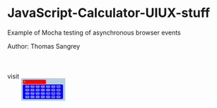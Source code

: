 # JavaScript-Calculator-UIUX-stuff
Example of Mocha testing of asynchronous browser events

Author: Thomas Sangrey

visit <a href="https://thomassangrey.github.io/JavaScript-Calculator-UIUX-stuff/">
  <img style="position: relative; top: 50px; width:100px; height:auto" src="Screen Shot 2023-12-15 at 2.19.05 PM.png">
</a>
